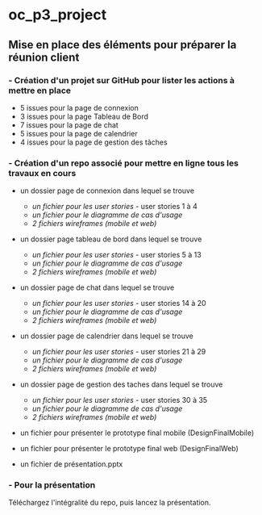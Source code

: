 # oc_p3_project
## Mise en place des éléments pour préparer la réunion client

### - Création d'un projet sur GitHub pour lister les actions à mettre en place 

* 5 issues pour la page de connexion
* 3 issues pour la page Tableau de Bord
* 7 issues pour la page de chat
* 5 issues pour la page de calendrier
* 4 issues pour la page de gestion des tâches


### - Création d'un repo associé pour mettre en ligne tous les travaux en cours

* un dossier page de connexion dans lequel se trouve 
  * _un fichier pour les user stories_ - user stories 1 à 4
  * _un fichier pour le diagramme de cas d'usage_
  * _2 fichiers wireframes (mobile et web)_

* un dossier page tableau de bord dans lequel se trouve 
  * _un fichier pour les user stories_ - user stories 5 à 13
  * _un fichier pour le diagramme de cas d'usage_
  * _2 fichiers wireframes (mobile et web)_

* un dossier page de chat dans lequel se trouve 
  * _un fichier pour les user stories_ - user stories 14 à 20
  * _un fichier pour le diagramme de cas d'usage_
  * _2 fichiers wireframes (mobile et web)_

* un dossier page de calendrier dans lequel se trouve 
  * _un fichier pour les user stories_ - user stories 21 à 29
  * _un fichier pour le diagramme de cas d'usage_
  * _2 fichiers wireframes (mobile et web)_

* un dossier page de gestion des taches dans lequel se trouve 
  * _un fichier pour les user stories_ - user stories 30 à 35
  * _un fichier pour le diagramme de cas d'usage_
  * _2 fichiers wireframes (mobile et web)_

* un fichier pour présenter le prototype final mobile (DesignFinalMobile)

* un fichier pour présenter le prototype final web (DesignFinalWeb)

* un fichier de présentation.pptx

### - Pour la présentation

Téléchargez l'intégralité du repo, puis lancez la présentation. 
